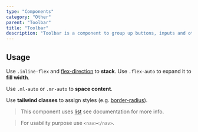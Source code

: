 ```yaml
---
type: "Components"
category: "Other"
parent: "Toolbar"
title: "Toolbar"
description: "Toolbar is a component to group up buttons, inputs and other content."
---
```


## Usage

Use `.inline-flex` and [flex-direction](https://tailwindcss.com/docs/flex-direction) to **stack**. Use `.flex-auto` to expand it to **fill width**.

Use `.ml-auto` or `.mr-auto` to **space content**.

Use **tailwind classes** to assign styles (e.g. [border-radius](https://tailwindcss.com/docs/border-radius)).

> This component uses [list](/components/list) see documentation for more info.

> For usability purpose use `<nav></nav>`.

<demo>
  <demoinline src="demos/components/toolbar/usage">
  </demoinline>
</demo>

